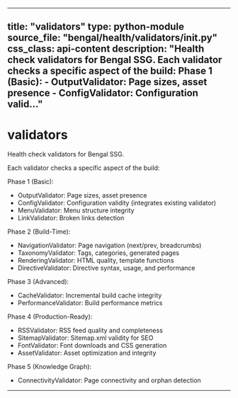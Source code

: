 
---
title: "validators"
type: python-module
source_file: "bengal/health/validators/__init__.py"
css_class: api-content
description: "Health check validators for Bengal SSG.  Each validator checks a specific aspect of the build:  Phase 1 (Basic): - OutputValidator: Page sizes, asset presence - ConfigValidator: Configuration valid..."
---

# validators

Health check validators for Bengal SSG.

Each validator checks a specific aspect of the build:

Phase 1 (Basic):
- OutputValidator: Page sizes, asset presence
- ConfigValidator: Configuration validity (integrates existing validator)
- MenuValidator: Menu structure integrity
- LinkValidator: Broken links detection

Phase 2 (Build-Time):
- NavigationValidator: Page navigation (next/prev, breadcrumbs)
- TaxonomyValidator: Tags, categories, generated pages
- RenderingValidator: HTML quality, template functions
- DirectiveValidator: Directive syntax, usage, and performance

Phase 3 (Advanced):
- CacheValidator: Incremental build cache integrity
- PerformanceValidator: Build performance metrics

Phase 4 (Production-Ready):
- RSSValidator: RSS feed quality and completeness
- SitemapValidator: Sitemap.xml validity for SEO
- FontValidator: Font downloads and CSS generation
- AssetValidator: Asset optimization and integrity

Phase 5 (Knowledge Graph):
- ConnectivityValidator: Page connectivity and orphan detection

---
